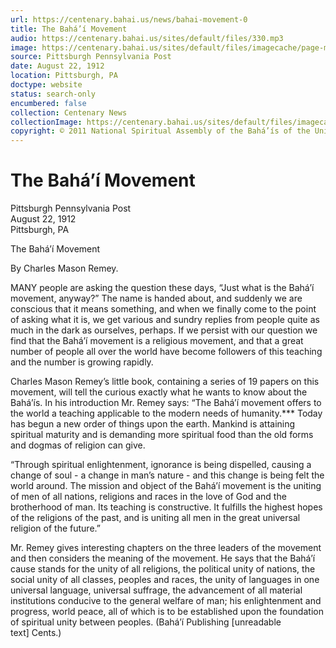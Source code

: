 ```yaml
---
url: https://centenary.bahai.us/news/bahai-movement-0
title: The Bahá’í Movement
audio: https://centenary.bahai.us/sites/default/files/330.mp3
image: https://centenary.bahai.us/sites/default/files/imagecache/page-main-image/images/press_clippings/08-22-1912%20Pittsburgh%20PA%20Post%20The%20Bahai%20Movement.png
source: Pittsburgh Pennsylvania Post
date: August 22, 1912
location: Pittsburgh, PA
doctype: website
status: search-only
encumbered: false
collection: Centenary News
collectionImage: https://centenary.bahai.us/sites/default/files/imagecache/theme-image/main_image/abdulbaha-overview-small_0.jpg
copyright: © 2011 National Spiritual Assembly of the Bahá’ís of the United States
---
```



# The Bahá’í Movement

Pittsburgh Pennsylvania Post  
August 22, 1912  
Pittsburgh, PA  



The Bahá’í Movement

By Charles Mason Remey.

MANY people are asking the question these days, “Just what is the Bahá’í movement, anyway?” The name is handed about, and suddenly we are conscious that it means something, and when we finally come to the point of asking what it is, we get various and sundry replies from people quite as much in the dark as ourselves, perhaps. If we persist with our question we find that the Bahá’í movement is a religious movement, and that a great number of people all over the world have become followers of this teaching and the number is growing rapidly.

Charles Mason Remey’s little book, containing a series of 19 papers on this movement, will tell the curious exactly what he wants to know about the Bahá’ís. In his introduction Mr. Remey says: “The Bahá’í movement offers to the world a teaching applicable to the modern needs of humanity.*** Today has begun a new order of things upon the earth. Mankind is attaining spiritual maturity and is demanding more spiritual food than the old forms and dogmas of religion can give.

“Through spiritual enlightenment, ignorance is being dispelled, causing a change of soul - a change in man’s nature - and this change is being felt the world around. The mission and object of the Bahá’í movement is the uniting of men of all nations, religions and races in the love of God and the brotherhood of man. Its teaching is constructive. It fulfills the highest hopes of the religions of the past, and is uniting all men in the great universal religion of the future.”

Mr. Remey gives interesting chapters on the three leaders of the movement and then considers the meaning of the movement. He says that the Bahá’í cause stands for the unity of all religions, the political unity of nations, the social unity of all classes, peoples and races, the unity of languages in one universal language, universal suffrage, the advancement of all material institutions conducive to the general welfare of man; his enlightenment and progress, world peace, all of which is to be established upon the foundation of spiritual unity between peoples. (Bahá’í Publishing \[unreadable text\] Cents.)